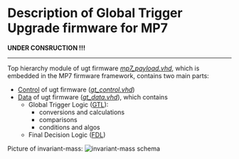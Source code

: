 # Description of Global Trigger Upgrade firmware for MP7

**UNDER CONSRUCTION !!!**
*****

Top hierarchy module of ugt firmware *[mp7_payload.vhd](firmware/hdl/mp7_payload.vhd)*, which is embedded in the MP7 firmware framework, contains two main parts:

* [Control](doc/control.md) of ugt firmware (*[gt_control.vhd](firmware/hdl/gt_control.vhd)*)
* [Data](doc/data.md) of ugt firmware (*[gt_data.vhd](firmware/hdl/gt_data.vhd)*), which contains 
  * Global Trigger Logic ([GTL](doc/gtl.md)): 
    * conversions and calculations
    * comparisons
    * conditions and algos
  * Final Decision Logic ([FDL](doc/fdl.md))

Picture of invariant-mass:
![invariant-mass schema](https://gitlab.cern.ch/hbergaue/ugt/blob/master/mp7_ugt/doc/src/latex/figures/invariant-mass.png "invariant-mass schema")

